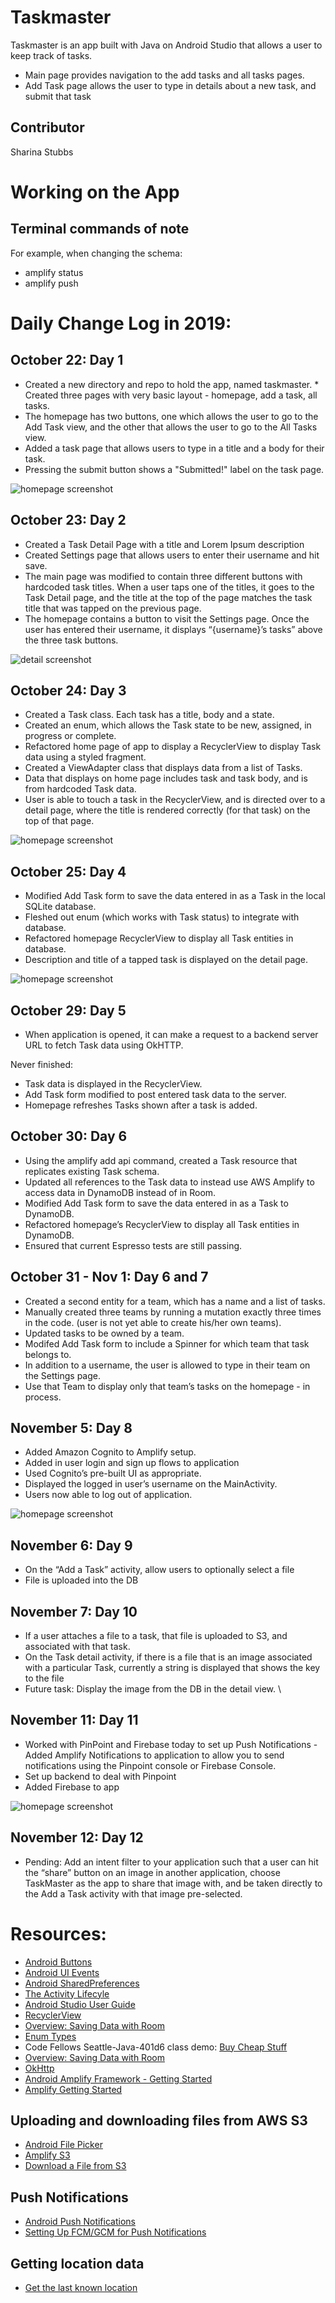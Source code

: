 # Taskmaster
Taskmaster is an app built with Java on Android Studio that allows a user to keep track of tasks.
* Main page provides navigation to the add tasks and all tasks pages.
* Add Task page allows the user to type in details about a new task, and submit that task

## Contributor
Sharina Stubbs

# Working on the App
## Terminal commands of note
For example, when changing the schema:
* amplify status
* amplify push

# Daily Change Log in 2019:
## October 22: Day 1
* Created a new directory and repo to hold the app, named taskmaster. * Created three pages with very basic layout - homepage, add a task, all tasks. 
* The homepage has two buttons, one which allows the user to go to the Add Task view, and the other that allows the user to go to the All Tasks view. 
* Added a task page that allows users to type in a title and a body for their task. 
* Pressing the submit button shows a "Submitted!" label on the task page. 

![homepage screenshot](screenshots/homepage.jpg)

## October 23: Day 2
* Created a Task Detail Page with a title and Lorem Ipsum description
* Created Settings page that allows users to enter their username and hit save.
* The main page was modified to contain three different buttons with hardcoded task titles. When a user taps one of the titles, it goes to the Task Detail page, and the title at the top of the page matches the task title that was tapped on the previous page.
* The homepage contains a button to visit the Settings page. Once the user has entered their username, it displays “{username}’s tasks” above the three task buttons.

![detail screenshot](screenshots/task-detail-page.jpg)

## October 24: Day 3
* Created a Task class. Each task has a title, body and a state.
* Created an enum, which allows the Task state to be new, assigned, in progress or complete. 
* Refactored home page of app to display a RecyclerView to display Task data using a styled fragment.
*  Created a ViewAdapter class that displays data from a list of Tasks. 
* Data that displays on home page includes task and task body, and is from hardcoded Task data. 
* User is able to touch a task in the RecyclerView, and is directed over to a detail page, where the title is rendered correctly (for that task) on the top of that page.

![homepage screenshot](screenshots/homepage-updated.jpg)

## October 25: Day 4
* Modified Add Task form to save the data entered in as a Task in the local SQLite database.
* Fleshed out enum (which works with Task status) to integrate with database.
* Refactored homepage RecyclerView to display all Task entities in database.
* Description and title of a tapped task is displayed on the detail page.

![homepage screenshot](screenshots/homepage_database.jpg)

## October 29: Day 5
* When application is opened, it can make a request to a backend server URL to fetch Task data using OkHTTP.

Never finished:
* Task data is displayed in the RecyclerView.
* Add Task form modified to post entered task data to the server.
* Homepage refreshes Tasks shown after a task is added.

## October 30: Day 6
* Using the amplify add api command, created a Task resource that replicates existing Task schema. 
* Updated all references to the Task data to instead use AWS Amplify to access data in DynamoDB instead of in Room.
* Modified Add Task form to save the data entered in as a Task to DynamoDB.
* Refactored homepage’s RecyclerView to display all Task entities in DynamoDB.
* Ensured that current Espresso tests are still passing.

## October 31 - Nov 1: Day 6 and 7
* Created a second entity for a team, which has a name and a list of tasks. 
* Manually created three teams by running a mutation exactly three times in the code. (user is not yet able to create his/her own teams).
* Updated tasks to be owned by a team.
* Modifed Add Task form to include  a Spinner for which team that task belongs to.
* In addition to a username, the user is allowed to type in their team on the Settings page. 
* Use that Team to display only that team’s tasks on the homepage - in process.

## November 5: Day 8
* Added Amazon Cognito to Amplify setup. 
* Added in user login and sign up flows to application
* Used Cognito’s pre-built UI as appropriate. 
* Displayed the logged in user’s username on the MainActivity.
* Users now able to log out of application.

![homepage screenshot](screenshots/sign-in.jpg)

## November 6: Day 9
* On the “Add a Task” activity, allow users to optionally select a file
* File is uploaded into the DB

## November 7: Day 10
* If a user attaches a file to a task, that file is uploaded to S3, and associated with that task.
* On the Task detail activity, if there is a file that is an image associated with a particular Task, currently a string is displayed that shows the key to the file
* Future task: Display the image from the DB in the detail view. \

## November 11: Day 11
* Worked with PinPoint and Firebase today to set up Push Notifications - Added Amplify Notifications to application to allow you to send notifications using the Pinpoint console or Firebase Console.
* Set up backend to deal with Pinpoint
* Added Firebase to app

![homepage screenshot](screenshots/push-notification-from-Firebase.jpg)

## November 12: Day 12
* Pending: Add an intent filter to your application such that a user can hit the “share” button on an image in another application, choose TaskMaster as the app to share that image with, and be taken directly to the Add a Task activity with that image pre-selected.


# Resources:
* [Android Buttons](https://developer.android.com/guide/topics/ui/controls/button.html)
* [Android UI Events](https://developer.android.com/guide/topics/ui/ui-events.html)
* [Android SharedPreferences](https://developer.android.com/training/data-storage/shared-preferences)
* [The Activity Lifecyle](https://developer.android.com/guide/components/activities/activity-lifecycle)
* [Android Studio User Guide](https://developer.android.com/studio/intro)
* [RecyclerView](https://developer.android.com/guide/topics/ui/layout/recyclerview#java)
* [Overview: Saving Data with Room](https://developer.android.com/training/data-storage/room)
* [Enum Types](https://docs.oracle.com/javase/tutorial/java/javaOO/enum.html)
* Code Fellows Seattle-Java-401d6 class demo: [Buy Cheap Stuff](https://github.com/codefellows/seattle-java-401d6/tree/master/class-29/BuyCheapStuff)
* [Overview: Saving Data with Room](https://developer.android.com/training/data-storage/room)
* [OkHttp](https://square.github.io/okhttp)
* [Android Amplify Framework - Getting Started](https://aws-amplify.github.io/docs/android/start)
* [Amplify Getting Started](https://aws-amplify.github.io/docs/)
## Uploading and downloading files from AWS S3
* [Android File Picker](https://developer.android.com/guide/topics/providers/document-provider)
* [Amplify S3](https://aws-amplify.github.io/docs/android/storage)
* [Download a File from S3](https://docs.aws.amazon.com/aws-mobile/latest/developerguide/mobile-hub-add-aws-mobile-user-data-storage.html#mobile-hub-add-aws-user-data-storage-download)
## Push Notifications
* [Android Push Notifications](https://aws-amplify.github.io/docs/android/push-notifications)
* [Setting Up FCM/GCM for Push Notifications](https://aws-amplify.github.io/docs/android/push-notifications-setup-fcm)

## Getting location data
* [Get the last known location](https://developer.android.com/training/location/retrieve-current)